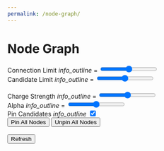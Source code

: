 ```yaml
---
permalink: /node-graph/
---
```


# Node Graph

<form action="" class="legend">
    <label for="connectionlimit">
        Connection Limit 
        <i class="material-icons" id="connectionlimit-info">info_outline</i> 
        <span style="width: 5px"></span> 
        = 
        <span id="connectionlimit-value" class="threedigit"></span>
    </label>
    <input type="range" id="connectionlimit" name="connectionlimit" min=0 max=10 step=1 class="slider">
    <br>
    <label for="explicitlimit">
        Candidate Limit 
        <i class="material-icons" id="explicitlimit-info">info_outline</i>
        <span style="width: 14px"></span> 
        = 
        <span id="explicitlimit-value" class="threedigit"></span>
    </label>
    <input type="range" id="explicitlimit" name="explicitlimit" min=2 max=100 step=1 class="slider">
    <br>
    <br>
    <label for="chargestrength">
        Charge Strength 
        <i class="material-icons" id="chargestrength-info">info_outline</i>
        <span style="width: 14px"></span> 
        = 
        <span id="chargestrength-value" class="threedigit"></span>
    </label>
    <input type="range" id="chargestrength" name="chargestrength" min=0 max=999 step=1 class="slider">
    <br>
    <label for="alpha">
        Alpha 
        <i class="material-icons" id="alpha-info">info_outline</i>
        <span style="width: 79px"></span> 
        = 
        <span id="alpha-value" class="threedigit"></span>
    </label>
    <input type="range" id="alpha" name="alpha" min=0 max=1 step=0.05 class="slider">
    <br>
    <label for="pincandidates">
        Pin Candidates
        <i class="material-icons" id="pincandidates-info">info_outline</i>
    </label>
    <span style="width: 60px"></span> 
    <input type="checkbox" id="pincandidates" name="pincandidates" checked>
    <br>
    <button type="button" id="pinall">Pin All Nodes</button>
    <button type="button" id="unpinall">Unpin All Nodes</button>
    <br>
    <br>
    <button type="button" id="submit">Refresh</button>
</form>

<script type="text/javascript" src="https://d3js.org/d3.v6.min.js"></script>
<link type="text/css" rel="stylesheet" href="./node.css" media="screen" />
<script type="text/javascript" src="./node.js"></script>
<link rel="stylesheet" href="https://fonts.googleapis.com/icon?family=Material+Icons">
<script type="text/javascript" src="https://cdnjs.cloudflare.com/ajax/libs/d3-legend/2.25.6/d3-legend.min.js"></script>
